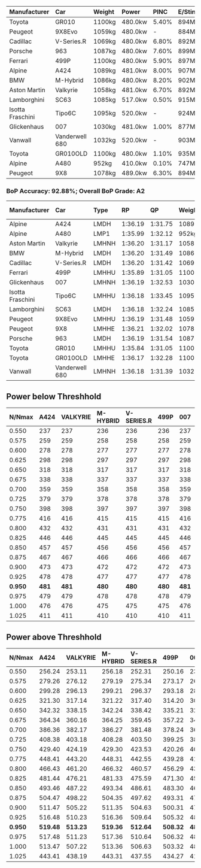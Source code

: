 | Manufacturer     | Car            | Weight | Power   | PINC    | E/Stint | FDS     |
|:-|:-|:-|:-|:-|:-|:-|
| Toyota           | GR010          | 1100kg | 480.0kw | 5.40%   | 894MJ   | 200kph  |
| Peugeot          | 9X8Evo         | 1059kg | 480.0kw |    -    | 884MJ   | 190kph  |
| Cadillac         | V-Series.R     | 1069kg | 480.0kw | 6.80%   | 892MJ   |    -    |
| Porsche          | 963            | 1087kg | 480.0kw | 7.60%   | 899MJ   |    -    |
| Ferrari          | 499P           | 1100kg | 480.0kw | 5.90%   | 897MJ   | 200kph  |
| Alpine           | A424           | 1089kg | 481.0kw | 8.00%   | 907MJ   |    -    |
| BMW              | M-Hybrid       | 1086kg | 480.0kw | 8.20%   | 902MJ   |    -    |
| Aston Martin     | Valkyrie       | 1058kg | 481.0kw | 6.70%   | 892MJ   |    -    |
| Lamborghini      | SC63           | 1085kg | 517.0kw | 0.50%   | 915MJ   |    -    |
| Isotta Fraschini | Tipo6C         | 1095kg | 520.0kw |    -    | 924MJ   | 190kph  |
| Glickenhaus      | 007            | 1030kg | 481.0kw | 1.00%   | 877MJ   |    -    |
| Vanwall          | Vanderwell 680 | 1032kg | 520.0kw |    -    | 903MJ   |    -    |
| Toyota           | GR010OLD       | 1100kg | 480.0kw | 1.10%   | 935MJ   | 170kph  |
| Alpine           | A480           | 952kg  | 410.0kw | 0.10%   | 747MJ   |    -    |
| Peugeot          | 9X8            | 1078kg | 489.0kw | 6.30%   | 894MJ   | 150kph  |

### BoP Accuracy: 92.88%; Overall BoP Grade: A2
| Manufacturer     | Car            | Type  | RP      | QP      | Weight | Power¹  | Threshhold | PINC    | Power²   | E/Stint | AVG Vmax  | FDS     | RDLC | L/Stint | BOP-Grade | Model Accuracy | Model Points | Match%  | SimDiff |
|:-|:-|:-|:-|:-|:-|:-|:-|:-|:-|:-|:-|:-|:-|:-|:-|:-|:-|:-|:-|
| Alpine           | A424           | LMDH  | 1:36.19 | 1:31.75 | 1089kg | 481.0kw | 210.0kph   | 8.00%   | 519.50kw |  907MJ  | 293.66kph |    -    | 0.99 | 37      | ~A1       | 99.31%         | 2573         | 95.58%  | #       |
| Alpine           | A480           | LMP1  | 1:35.99 | 1:32.12 |  952kg | 410.0kw | 210.0kph   | 0.10%   | 410.40kw |  747MJ  | 292.37kph |    -    | 0.98 | 34      | ~A1       | 94.60%         | 1683         | 95.08%  | #       |
| Aston Martin     | Valkyrie       | LMHNH | 1:36.20 | 1:31.17 | 1058kg | 481.0kw | 210.0kph   | 6.70%   | 513.20kw |  892MJ  | 296.37kph |    -    | 1.01 | 37      | +B2       | 100.00%        | 630          | 80.06%  | #       |
| BMW              | M-Hybrid       | LMDH  | 1:36.20 | 1:31.49 | 1086kg | 480.0kw | 210.0kph   | 8.20%   | 519.40kw |  902MJ  | 295.71kph |    -    | 0.99 | 37      | ~A1       | 99.41%         | 2544         | 95.53%  | #       |
| Cadillac         | V-Series.R     | LMDH  | 1:36.20 | 1:31.42 | 1069kg | 480.0kw | 210.0kph   | 6.80%   | 512.60kw |  892MJ  | 297.51kph |    -    | 1.01 | 37      | +A2       | 99.30%         | 4946         | 94.49%  | #       |
| Ferrari          | 499P           | LMHHU | 1:35.89 | 1:31.05 | 1100kg | 480.0kw | 210.0kph   | 5.90%   | 508.30kw |  897MJ  | 295.11kph | 200kph  | 1.01 | 37      | -B1       | 100.00%        | 8223         | 86.48%  | #       |
| Glickenhaus      | 007            | LMHNH | 1:36.19 | 1:32.53 | 1030kg | 481.0kw | 210.0kph   | 1.00%   | 485.80kw |  877MJ  | 299.27kph |    -    | 0.96 | 37      | ~A1       | 93.86%         | 2169         | 99.26%  | #       |
| Isotta Fraschini | Tipo6C         | LMHHU | 1:36.18 | 1:33.45 | 1095kg | 520.0kw | 210.0kph   |    -    | 520.00kw |  924MJ  | 298.41kph | 190kph  | 1.02 | 37      | +C1       | 97.73%         | 129          | 77.74%  | +0.03   |
| Lamborghini      | SC63           | LMDH  | 1:36.18 | 1:32.24 | 1085kg | 517.0kw | 210.0kph   | 0.50%   | 519.60kw |  915MJ  | 294.38kph |    -    | 1.02 | 37      | ~A1       | 98.78%         | 813          | 100.00% | +0.29   |
| Peugeot          | 9X8Evo         | LMHHU | 1:36.19 | 1:31.48 | 1059kg | 480.0kw | 210.0kph   |    -    | 480.00kw |  884MJ  | 300.27kph | 190kph  | 1.01 | 37      | +A2       | 96.77%         | 2307         | 92.49%  | +0.13   |
| Peugeot          | 9X8            | LMHHE | 1:36.21 | 1:32.02 | 1078kg | 489.0kw | 210.0kph   | 6.30%   | 519.80kw |  894MJ  | 292.99kph | 150kph  | 1.01 | 37      | ~A1       | 97.99%         | 5010         | 100.00% | #       |
| Porsche          | 963            | LMDH  | 1:36.19 | 1:31.54 | 1087kg | 480.0kw | 210.0kph   | 7.60%   | 516.50kw |  899MJ  | 294.70kph |    -    | 0.99 | 37      | ~A1       | 99.86%         | 11699        | 100.00% | #       |
| Toyota           | GR010          | LMHHU | 1:35.84 | 1:31.05 | 1100kg | 480.0kw | 210.0kph   | 5.40%   | 505.90kw |  894MJ  | 293.75kph | 200kph  | 1.01 | 37      | -B2       | 99.63%         | 6190         | 84.84%  | #       |
| Toyota           | GR010OLD       | LMHHE | 1:36.17 | 1:32.28 | 1100kg | 480.0kw | 210.0kph   | 1.10%   | 485.30kw |  935MJ  | 294.38kph | 170kph  | 1.00 | 37      | +A2       | 93.47%         | 1031         | 91.65%  | #       |
| Vanwall          | Vanderwell 680 | LMHNH | 1:36.18 | 1:31.39 | 1032kg | 520.0kw | 0.0kph     |    -    | 520.00kw |  903MJ  | 299.81kph |    -    | 1.01 | 37      | ~A1       | 94.33%         | 632          | 100.00% | #       |

## Power below Threshhold
| N/Nmax    | A424    | VALKYRIE | M-HYBRID | V-SERIES.R | 499P    | 007     | TIPO6C  | SC63    | 9X8EVO  | 9X8     | 963     | GR010   | GR010OLD | VANDERWELL 680 | ​     | RPM      | A480       |
|:-|:-|:-|:-|:-|:-|:-|:-|:-|:-|:-|:-|:-|:-|:-|:-|:-|:-|
|  0.550    |  237    |  237     |  236     |  236       |  236    |  237    |  256    |  255    |  236    |  241    |  236    |  236    |  236     |  256           |  ​    |   --     |   -        |
|  0.575    |  259    |  259     |  258     |  258       |  258    |  259    |  279    |  278    |  258    |  263    |  258    |  258    |  258     |  279           |  ​    |   --     |   -        |
|  0.600    |  278    |  278     |  277     |  277       |  277    |  278    |  300    |  298    |  277    |  282    |  277    |  277    |  277     |  300           |  ​    |   --     |   -        |
|  0.625    |  298    |  298     |  297     |  297       |  297    |  298    |  322    |  320    |  297    |  302    |  297    |  297    |  297     |  322           |  ​    |   --     |   -        |
|  0.650    |  318    |  318     |  317     |  317       |  317    |  318    |  343    |  341    |  317    |  323    |  317    |  317    |  317     |  343           |  ​    |   --     |   -        |
|  0.675    |  338    |  338     |  337     |  337       |  337    |  338    |  365    |  363    |  337    |  343    |  337    |  337    |  337     |  365           |  ​    |   --     |   -        |
|  0.700    |  359    |  359     |  358     |  358       |  358    |  359    |  387    |  385    |  358    |  364    |  358    |  358    |  358     |  387           |  ​    |   --     |   -        |
|  0.725    |  379    |  379     |  378     |  378       |  378    |  379    |  409    |  407    |  378    |  385    |  378    |  378    |  378     |  409           |  ​    |   --     |   -        |
|  0.750    |  398    |  398     |  397     |  397       |  397    |  398    |  430    |  427    |  397    |  404    |  397    |  397    |  397     |  430           |  ​    |   --     |   -        |
|  0.775    |  416    |  416     |  415     |  415       |  415    |  416    |  449    |  446    |  415    |  423    |  415    |  415    |  415     |  449           |  ​    |  5000    |  -3213569  |
|  0.800    |  432    |  432     |  431     |  431       |  431    |  432    |  467    |  464    |  431    |  439    |  431    |  431    |  431     |  467           |  ​    |  5500    |  -3499979  |
|  0.825    |  446    |  446     |  445     |  445       |  445    |  446    |  482    |  479    |  445    |  454    |  445    |  445    |  445     |  482           |  ​    |  5999    |  -3800400  |
|  0.850    |  457    |  457     |  456     |  456       |  456    |  457    |  494    |  491    |  456    |  465    |  456    |  456    |  456     |  494           |  ​    |  6499    |  -4114832  |
|  0.875    |  467    |  467     |  466     |  466       |  466    |  467    |  505    |  502    |  466    |  475    |  466    |  466    |  466     |  505           |  ​    |  7000    |  -4443276  |
|  0.900    |  473    |  473     |  472     |  472       |  472    |  473    |  512    |  509    |  472    |  481    |  472    |  472    |  472     |  512           |  ​    |  7500    |  -4785730  |
|  0.925    |  478    |  478     |  477     |  477       |  477    |  478    |  517    |  514    |  477    |  486    |  477    |  477    |  477     |  517           |  ​    |  8000    |  407       |
| **0.950** | **481** | **481**  | **480**  | **480**    | **480** | **481** | **520** | **517** | **480** | **489** | **480** | **480** | **480**  | **520**        | **​** | **8499** | **410**    |
|  0.975    |  479    |  479     |  478     |  478       |  478    |  479    |  518    |  515    |  478    |  487    |  478    |  478    |  478     |  518           |  ​    |  9000    |  205       |
|  1.000    |  476    |  476     |  475     |  475       |  475    |  476    |  514    |  511    |  475    |  484    |  475    |  475    |  475     |  514           |  ​    |   --     |   -        |
|  1.025    |  411    |  411     |  410     |  410       |  410    |  411    |  444    |  441    |  410    |  418    |  410    |  410    |  410     |  444           |  ​    |   --     |   -        |

## Power above Threshhold
| N/Nmax    | A424       | VALKYRIE   | M-HYBRID   | V-SERIES.R | 499P       | 007        | TIPO6C  | SC63       | 9X8EVO  | 9X8        | 963        | GR010      | GR010OLD   | VANDERWELL 680 | ​     | RPM      | A480            |
|:-|:-|:-|:-|:-|:-|:-|:-|:-|:-|:-|:-|:-|:-|:-|:-|:-|:-|
|  0.550    |  256.24    |  253.11    |  256.18    |  252.31    |  250.16    |  239.40    |  256    |  256.29    |  236    |  256.40    |  254.24    |  249.45    |  239.14    |  256           |  ​    |   --     |  0.00           |
|  0.575    |  279.26    |  276.12    |  279.19    |  275.34    |  273.17    |  261.44    |  279    |  279.31    |  258    |  279.43    |  277.26    |  272.50    |  261.15    |  279           |  ​    |   --     |  0.00           |
|  0.600    |  299.28    |  296.13    |  299.21    |  296.37    |  293.18    |  280.47    |  300    |  299.34    |  277    |  299.46    |  298.28    |  292.53    |  280.16    |  300           |  ​    |   --     |  0.00           |
|  0.625    |  321.30    |  317.14    |  321.22    |  317.40    |  314.20    |  300.50    |  322    |  321.36    |  297    |  321.50    |  319.30    |  312.57    |  300.17    |  322           |  ​    |   --     |  0.00           |
|  0.650    |  342.32    |  338.15    |  342.24    |  338.42    |  335.21    |  320.53    |  343    |  342.39    |  317    |  342.53    |  340.32    |  333.61    |  320.18    |  343           |  ​    |   --     |  0.00           |
|  0.675    |  364.34    |  360.16    |  364.25    |  359.45    |  357.22    |  341.57    |  365    |  364.41    |  337    |  364.57    |  362.34    |  355.65    |  341.20    |  365           |  ​    |   --     |  0.00           |
|  0.700    |  386.36    |  382.17    |  386.27    |  381.48    |  378.24    |  362.60    |  387    |  386.44    |  358    |  386.60    |  384.36    |  376.68    |  362.21    |  387           |  ​    |   --     |  0.00           |
|  0.725    |  408.38    |  403.18    |  408.28    |  403.50    |  399.25    |  382.64    |  409    |  408.46    |  378    |  408.63    |  406.38    |  397.72    |  382.22    |  409           |  ​    |   --     |  0.00           |
|  0.750    |  429.40    |  424.19    |  429.30    |  423.53    |  420.26    |  401.67    |  430    |  429.48    |  397    |  429.67    |  427.40    |  417.76    |  401.23    |  430           |  ​    |   --     |  0.00           |
|  0.775    |  448.41    |  443.20    |  448.31    |  442.55    |  439.28    |  419.70    |  449    |  448.50    |  415    |  448.70    |  446.41    |  436.79    |  419.24    |  449           |  ​    |  5000    |  -3,219,999.78  |
|  0.800    |  466.43    |  461.20    |  466.32    |  460.57    |  456.29    |  436.73    |  467    |  466.53    |  431    |  466.72    |  463.43    |  454.83    |  436.25    |  467           |  ​    |  5500    |  -3,506,982.48  |
|  0.825    |  481.44    |  476.21    |  481.33    |  475.59    |  471.30    |  450.75    |  482    |  481.54    |  445    |  481.75    |  478.44    |  469.85    |  450.26    |  482           |  ​    |  5999    |  -3,808,005.20  |
|  0.850    |  493.46    |  487.22    |  493.34    |  486.61    |  483.30    |  461.77    |  494    |  493.56    |  456    |  493.77    |  490.46    |  480.87    |  461.27    |  494           |  ​    |  6499    |  -4,123,065.95  |
|  0.875    |  504.47    |  498.22    |  504.35    |  497.62    |  493.31    |  471.79    |  505    |  504.57    |  466    |  504.78    |  501.47    |  490.89    |  471.27    |  505           |  ​    |  7000    |  -4,452,166.72  |
|  0.900    |  511.47    |  505.22    |  511.35    |  504.63    |  500.31    |  477.80    |  512    |  511.58    |  472    |  511.79    |  508.47    |  497.91    |  477.28    |  512           |  ​    |  7500    |  -4,795,306.52  |
|  0.925    |  516.48    |  510.23    |  516.36    |  509.64    |  505.32    |  482.80    |  517    |  516.58    |  477    |  516.80    |  513.48    |  502.91    |  482.28    |  517           |  ​    |  8000    |  408.41         |
| **0.950** | **519.48** | **513.23** | **519.36** | **512.64** | **508.32** | **485.81** | **520** | **519.58** | **480** | **519.81** | **516.48** | **505.92** | **485.28** | **520**        | **​** | **8499** | **410.41**      |
|  0.975    |  517.48    |  511.23    |  517.36    |  510.64    |  506.32    |  483.81    |  518    |  517.58    |  478    |  517.80    |  514.48    |  503.92    |  483.28    |  518           |  ​    |  9000    |  205.20         |
|  1.000    |  513.47    |  507.22    |  513.36    |  506.63    |  503.32    |  480.80    |  514    |  513.58    |  475    |  513.80    |  510.47    |  500.91    |  480.28    |  514           |  ​    |   --     |  0.00           |
|  1.025    |  443.41    |  438.19    |  443.31    |  437.55    |  434.27    |  414.69    |  444    |  443.50    |  410    |  443.69    |  441.41    |  431.79    |  414.24    |  444           |  ​    |   --     |  0.00           |
